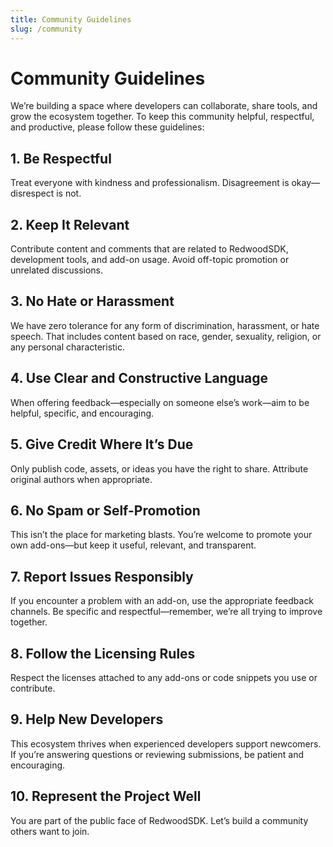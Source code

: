 ```yaml
---
title: Community Guidelines
slug: /community
---
```


# Community Guidelines

We’re building a space where developers can collaborate, share tools, and grow the ecosystem together. To keep this community helpful, respectful, and productive, please follow these guidelines:

## 1. Be Respectful

Treat everyone with kindness and professionalism. Disagreement is okay—disrespect is not.

## 2. Keep It Relevant

Contribute content and comments that are related to RedwoodSDK, development tools, and add-on usage. Avoid off-topic promotion or unrelated discussions.

## 3. No Hate or Harassment

We have zero tolerance for any form of discrimination, harassment, or hate speech. That includes content based on race, gender, sexuality, religion, or any personal characteristic.

## 4. Use Clear and Constructive Language

When offering feedback—especially on someone else’s work—aim to be helpful, specific, and encouraging.

## 5. Give Credit Where It’s Due

Only publish code, assets, or ideas you have the right to share. Attribute original authors when appropriate.

## 6. No Spam or Self-Promotion

This isn’t the place for marketing blasts. You’re welcome to promote your own add-ons—but keep it useful, relevant, and transparent.

## 7. Report Issues Responsibly

If you encounter a problem with an add-on, use the appropriate feedback channels. Be specific and respectful—remember, we’re all trying to improve together.

## 8. Follow the Licensing Rules

Respect the licenses attached to any add-ons or code snippets you use or contribute.

## 9. Help New Developers

This ecosystem thrives when experienced developers support newcomers. If you’re answering questions or reviewing submissions, be patient and encouraging.

## 10. Represent the Project Well

You are part of the public face of RedwoodSDK. Let’s build a community others want to join.
